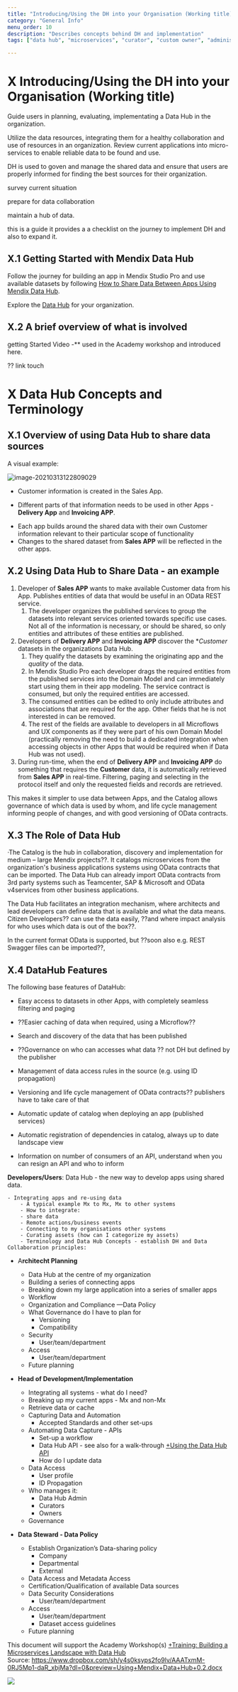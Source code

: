 ```yaml
---
title: "Introducing/Using the DH into your Organisation (Working title)"
category: "General Info"
menu_order: 10
description: "Describes concepts behind DH and implementation"
tags: ["data hub", "microservices", "curator", "custom owner", "administration"]

---
```


## 

# X I**ntroducing/Using the DH into your Organisation (Working title)**

Guide users in planning, evaluating, implementating a Data Hub in the organization. 

Utilize the data resources, integrating them for a healthy collaboration and use of resources in an organization. Review current applications into micro-services to enable reliable data to be found and use. 

DH is used to goven and manage the shared data and ensure that users are properly informed for finding the best sources for their organization.

survey current situation

prepare for data collaboration

maintain a hub of data.

this is a guide it provides a a checklist  on the journey to implement DH and also to expand it.



## X.1 Getting Started with Mendix Data Hub



Follow the journey for building an app in Mendix Studio Pro and use available datasets by following [How to Share Data Between Apps Using Mendix Data Hub](share-data/).

Explore the [Data Hub](https://hub.mendix.com) for your organization.

## X.2 A brief overview of what is involved

getting Started Video -** used in the Academy workshop and introduced here.

?? link touch



#  X Data Hub Concepts and Terminology

## X.1 Overview of using Data Hub to share data sources 

A visual example:

![image-20210313122809029](./attachments/introducingDH/overview-processes.png)

* Customer information is created in the Sales App. 

* Different parts of that information needs to be used in other Apps -**Delivery App** and **Invoicing APP**.

- Each app builds around the shared data with their own Customer information relevant to their particular scope of functionality
- Changes to the shared dataset from **Sales APP** will be reflected in the other apps.  



## X.2 Using Data Hub to Share Data - an example

1. Developer of **Sales APP** wants to make available Customer data from his App.  Publishes entities of data that would be useful in an OData REST service. 
   1. The developer organizes the published services to group the datasets into relevant services oriented towards specific use cases. Not all of the information is necessary, or should be shared, so only entities and attributes of these entities are published.
2. Developers of **Delivery APP** and **Invoicing APP** discover the **Customer* datasets in the organizations Data Hub. 
   1. They qualify the datasets by examining the originating app and the *quality* of the data.  
   2. In Mendix Studio Pro each developer drags the required entities from the published services into the Domain Model and can immediately start using them in their app modeling. The service contract is consumed, but only the required entities are accessed.
   3. The consumed entities can be edited to only include attributes and associations that are required for the app. Other fields that he is not interested in can be removed. 
   4. The rest of the fields are available to developers in all Microflows and UX components as if they were part of his own Domain Model (practically removing the need to build a dedicated integration when accessing objects in other Apps that would be required when if Data Hub was not used).
3. During run-time, when the end of **Delivery APP** and **Invoicing APP** do something that requires the **Customer** data, it is automatically retrieved from **Sales APP** in real-time. Filtering, paging and selecting in the protocol itself and only the requested fields and records are retrieved. 

This makes it simpler to use data between Apps, and the Catalog allows governance of which data is used by whom, and life cycle management informing people of changes, and with good versioning of OData contracts.

##  X.3 The Role of Data Hub

·The Catalog is the hub in collaboration, discovery and implementation for medium – large Mendix projects??. It catalogs microservices from the organization's business applications systems using OData contracts that can be imported. The Data Hub can already import OData contracts from 3rd party systems such as Teamcenter, SAP & Microsoft and OData v4services from other business applications.

The Data Hub facilitates an integration mechanism, where architects and lead developers can define data that is available and what the data means. Citizen Developers?? can use the data easily, ??and where impact analysis for who uses which data is out of the box??.

In the current format OData is supported, but ??soon also e.g. REST Swagger files can be imported??, 

## X.4 DataHub Features

The following base features of DataHub:

- Easy access to datasets in other Apps, with completely seamless filtering and paging 

- ??Easier caching of data when required, using a Microflow??

- Search and discovery of the data that has been published

- ??Governance on who can accesses what data ?? not DH but defined by the publisher

- Management of data access rules in the source (e.g. using ID propagation)

- Versioning and life cycle management of OData contracts?? publishers have to take care of that

- Automatic update of catalog when deploying an app (published services)

- Automatic registration of dependencies in catalog, always up to date landscape view

- Information on number of consumers of an API, understand when you can resign an API and who to inform 

**Developers/Users**:  Data Hub - the new way to develop apps using shared data. 

    - Integrating apps and re-using data
        - A typical example Mx to Mx, Mx to other systems
        - How to integrate:
        - share data
        - Remote actions/business events
        - Connecting to my organisations other systems
        - Curating assets (how can I categorize my assets)
        - Terminology and Data Hub Concepts - establish DH and Data Collaboration principles: 


- A**rchitecht Planning** 
    - Data Hub at the centre of my organization
    - Building a series of connecting apps 
    - Breaking down my large application into a series of smaller apps 
    - Workflow
    - Organization  and Compliance —Data Policy 
    - What Governance do I have to plan for
        - Versioning
        - Compatibility
    - Security
        - User/team/department
    - Access 
        - User/team/department
    - Future planning
    
- **Head of Development/Implementation**
    - Integrating all systems - what do I need?
    - Breaking up my current apps - Mx and non-Mx
    - Retrieve data or cache
    - Capturing Data and Automation 
        - Accepted Standards and other set-ups
    - Automating Data Capture - APIs
        - Set-up a workflow
        - Data Hub API - see also for a walk-through [+Using the Data Hub API](https://paper.dropbox.com/doc/Using-the-Data-Hub-API-bPBYadNIdEkr2rwXEjwVK) 
        - How do I update data
    - Data Access
        - User profile 
        - ID Propagation
    - Who manages it:
        - Data Hub Admin
        - Curators
        - Owners
    - Governance
    
- **Data Steward - Data Policy**
    - Establish Organization’s Data-sharing policy
        - Company
        - Departmental
        - External
    - Data Access and Metadata Access
    - Certification/Qualification of available Data sources
    - Data Security Considerations
        - User/team/department
    - Access 
        - User/team/department
        - Dataset access guidelines
    - Future planning
    

This document will support the Academy Workshop(s) [+Training: Building a Microservices Landscape with Data Hub](https://paper.dropbox.com/doc/Training-Building-a-Microservices-Landscape-with-Data-Hub-LLuu6VYOzrPx9jSsYr7HP)  
Source: https://www.dropbox.com/sh/y4s0ksyps2fo9lv/AAATxmM-0RJ5Mp1-daR_xbjMa?dl=0&preview=Using+Mendix+Data+Hub+0.2.docx






![](https://paper-attachments.dropbox.com/s_65880E3E8C50ABDBE17DE305588394153E2FB44D153A7136CB335EEF609BB7A0_1611593369405_Screenshot+2021-01-25+at+17.48.24.png)


